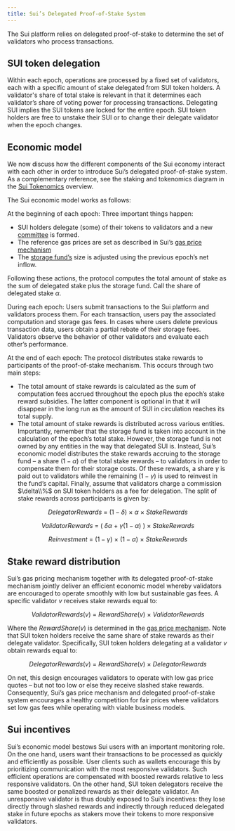 ```yaml
---
title: Sui’s Delegated Proof-of-Stake System
---
```


The Sui platform relies on delegated proof-of-stake to determine the set of validators who process transactions. 

## SUI token delegation

Within each epoch, operations are processed by a fixed set of validators, each with a specific amount of stake delegated from SUI token holders. A validator's share of total stake is relevant in that it determines each validator’s share of voting power for processing transactions. Delegating SUI implies the SUI tokens are locked for the entire epoch. SUI token holders are free to unstake their SUI or to change their delegate validator when the epoch changes.

## Economic model

We now discuss how the different components of the Sui economy interact with each other in order to introduce Sui’s delegated proof-of-stake system. As a complementary reference, see the staking and tokenomics diagram in the [Sui Tokenomics](../learn/index.md) overview.

The Sui economic model works as follows:

At the beginning of each epoch: Three important things happen:
  * SUI holders delegate (some) of their tokens to validators and a new [committee](../architecture/validators#committees) is formed. 
  * The reference gas prices are set as described in Sui’s [gas price mechanism](gas-pricing.md)
  * The [storage fund’s](storage-fund.md) size is adjusted using the previous epoch’s net inflow.
  
Following these actions, the protocol computes the total amount of stake as the sum of delegated stake plus the storage fund. Call the share of delegated stake $\alpha$.

During each epoch: Users submit transactions to the Sui platform and validators process them. For each transaction, users pay the associated computation and storage gas fees. In cases where users delete previous transaction data, users obtain a partial rebate of their storage fees. Validators observe the behavior of other validators and evaluate each other’s performance.

At the end of each epoch: The protocol distributes stake rewards to participants of the proof-of-stake mechanism. This occurs through two main steps:
  *  The total amount of stake rewards is calculated as the sum of computation fees accrued throughout the epoch plus the epoch’s stake reward subsidies. The latter component is optional in that it will disappear in the long run as the amount of SUI in circulation reaches its total supply.
  *  The total amount of stake rewards is distributed across various entities. Importantly, remember that the storage fund is taken into account in the calculation of the epoch’s total stake. However, the storage fund is not owned by any entities in the way that delegated SUI is. Instead, Sui’s economic model distributes the stake rewards accruing to the storage fund  – a share $(1-\alpha)$ of the total stake rewards – to validators in order to compensate them for their storage costs. Of these rewards, a share $\gamma$ is paid out to validators while the remaining $(1-\gamma)$ is used to reinvest in the fund’s capital. Finally, assume that validators charge a commission $\delta\\%$ on SUI token holders as a fee for delegation. The split of stake rewards across participants is given by: 

$$ DelegatorRewards \ = \ (  1 - \delta ) \ \times \  \alpha \ \times \ StakeRewards $$

$$ ValidatorRewards \ = \ ( \ \delta\alpha \ + \ \gamma (1 - \alpha) \ ) \ \times \ StakeRewards $$

$$ Reinvestment \ = \ ( 1 - \gamma ) \ \times \ ( 1 - \alpha ) \ \times \ StakeRewards $$

## Stake reward distribution

Sui’s gas pricing mechanism together with its delegated proof-of-stake mechanism jointly deliver an efficient economic model whereby validators are encouraged to operate smoothly with low but sustainable gas fees. A specific validator $v$ receives stake rewards equal to:

$$ ValidatorRewards(v) \ = \ RewardShare(v) \ \times \ ValidatorRewards $$

Where the $RewardShare(v)$ is determined in the [gas price mechanism](gas-pricing.md). Note that SUI token holders receive the same share of stake rewards as their delegate validator. Specifically, SUI token holders delegating at a validator $v$ obtain rewards equal to:

$$ DelegatorRewards(v) \ = \ RewardShare(v) \ \times \ DelegatorRewards $$

On net, this design encourages validators to operate with low gas price quotes – but not too low or else they receive slashed stake rewards. Consequently, Sui’s gas price mechanism and delegated proof-of-stake system encourages a healthy competition for fair prices where validators set low gas fees while operating with viable business models.

## Sui incentives

Sui’s economic model bestows Sui users with an important monitoring role. On the one hand, users want their transactions to be processed as quickly and efficiently as possible. User clients such as wallets encourage this by prioritizing communication with the most responsive validators. Such efficient operations are compensated with boosted rewards relative to less responsive validators. On the other hand, SUI token delegators receive the same boosted or penalized rewards as their delegate validator. An unresponsive validator is thus doubly exposed to Sui’s incentives: they lose directly through slashed rewards and indirectly through reduced delegated stake in future epochs as stakers move their tokens to more responsive validators.

